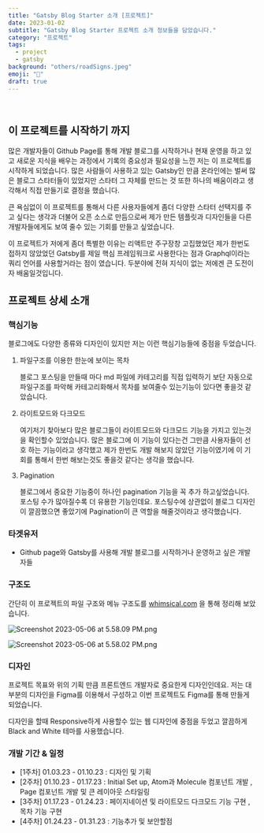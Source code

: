 ```yaml
---
title: "Gatsby Blog Starter 소개 [프로젝트]"
date: 2023-01-02
subtitle: "Gatsby Blog Starter 프로젝트 소개 정보들을 담았습니다."
category: "프로젝트"
tags:
  - project
  - gatsby
background: "others/roadSigns.jpeg"
emoji: "🤔"
draft: true
---
```


</br>

## 이 프로젝트를 시작하기 까지

많은 개발자들이 Github Page를 통해 개발 블로그를 시작하거나 현재 운영을 하고 있고 새로운 지식을 배우는 과정에서 기록의 중요성과 필요성을 느낀 저는 이 프로젝트를 시작하게 되었습니다. 많은 사람들이 사용하고 있는 Gatsby인 만큼 온라인에는 벌써 많은 블로그 스타터들이 있었지만 스타터 그 자체를 만드는 것 또한 하나의 배움이라고 생각해서 직접 만들기로 결정을 했습니다.

큰 욕심없이 이 프로젝트를 통해서 다른 사용자들에게 좀더 다양한 스타터 선택지를 주고 싶다는 생각과 더불어 오픈 소스로 만듬으로써 제가 만든 템플릿과 디자인들을 다른 개발자들에게도 보여 줄수 있는 기회를 만들고 싶었습니다.

이 프로젝트가 저에게 좀더 특별한 이유는 리액트만 주구장창 고집했었던 제가 한번도 접하지 않았었던 Gatsby를 제일 핵심 프레임워크로 사용한다는 점과 Graphql이라는 쿼리 언어를 사용할거라는 점이 였습니다. 두분야에 전혀 지식이 없는 저에겐 큰 도전이자 배움일것입니다.

## 프로젝트 상세 소개

### 핵심기능

블로그에도 다양한 종류와 디자인이 있지만 저는 이런 핵심기능들에 중점을 두었습니다.

1. 파일구조를 이용한 한눈에 보이는 목차

   블로그 포스팅을 만들때 마다 md 파일에 카테고리를 직접 입력하기 보단 자동으로 파일구조를 파악해 카테고리화해서 목차를 보여줄수 있는기능이 있다면 좋을것 같았습니다.

2. 라이트모드와 다크모드

   여기저기 찾아보다 많은 블로그들이 라이트모드와 다크모드 기능을 가지고 있는것을 확인할수 있었습니다. 많은 블로그에 이 기능이 있다는건 그만큼 사용자들이 선호 하는 기능이라고 생각했고 제가 한번도 개발 해보지 않았던 기능이였기에 이 기회를 통해서 한번 해보는것도 좋을것 같다는 생각을 했습니다.

3. Pagination

   블로그에서 중요한 기능중이 하나인 pagination 기능을 꼭 추가 하고싶었습니다. 포스팅 수가 많아질수록 더 유용한 기능인데요. 포스팅수에 상관없이 블로그 디자인이 깔끔했으면 좋았기에 Pagination이 큰 역할을 해줄것이라고 생각했습니다.

### 타겟유저

- Github page와 Gatsby를 사용해 개발 블로그를 시작하거나 운영하고 싶은 개발자들

### 구조도

간단히 이 프로젝트의 파일 구조와 메뉴 구조도를 [whimsical.com](http://whimsical.com) 을 통해 정리해 보았습니다.

![Screenshot 2023-05-06 at 5.58.09 PM.png](https://s3-us-west-2.amazonaws.com/secure.notion-static.com/7c138f02-58da-4063-b149-1176ae4ca5b6/Screenshot_2023-05-06_at_5.58.09_PM.png)

![Screenshot 2023-05-06 at 5.58.02 PM.png](https://s3-us-west-2.amazonaws.com/secure.notion-static.com/140a33e1-43bd-4988-ba93-aaf3d8f00175/Screenshot_2023-05-06_at_5.58.02_PM.png)

### 디자인

프로젝트 목표와 위의 기획 만큼 프론트엔드 개발자로 중요한게 디자인인데요. 저는 대부분의 디자인을 Figma를 이용해서 구성하고 이번 프로젝트도 Figma를 통해 만들게 되었습니다.

디자인을 할때 Responsive하게 사용할수 있는 웹 디자인에 중점을 두었고 깔끔하게 Black and White 테마를 사용했습니다.

### 개발 기간 & 일정

- [1주차] 01.03.23 - 01.10.23 : 디자인 및 기획
- [2주차] 01.10.23 - 01.17.23 : Initial Set up, Atom과 Molecule 컴포넌트 개발 , Page 컴포넌트 개발 및 큰 레이아웃 스타일링
- [3주차] 01.17.23 - 01.24.23 : 페이지네이션 및 라이트모드 다크모드 기능 구현 , 목차 기능 구현
- [4주차] 01.24.23 - 01.31.23 : 기능추가 및 보안할점
